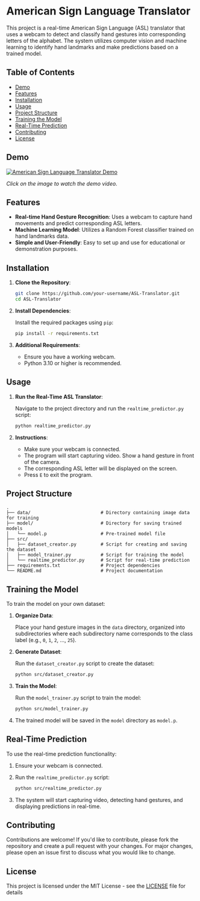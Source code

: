 # American Sign Language Translator

This project is a real-time American Sign Language (ASL) translator that uses a webcam to detect and classify hand gestures into corresponding letters of the alphabet. The system utilizes computer vision and machine learning to identify hand landmarks and make predictions based on a trained model.

## Table of Contents

- [Demo](#demo)
- [Features](#features)
- [Installation](#installation)
- [Usage](#usage)
- [Project Structure](#project-structure)
- [Training the Model](#training-the-model)
- [Real-Time Prediction](#real-time-prediction)
- [Contributing](#contributing)
- [License](#license)

## Demo

[![American Sign Language Translator Demo](https://img.youtube.com/vi/6hGrukDzb3c/maxresdefault.jpg)](https://www.youtube.com/watch?v=6hGrukDzb3c)

*Click on the image to watch the demo video.*

## Features

- **Real-time Hand Gesture Recognition**: Uses a webcam to capture hand movements and predict corresponding ASL letters.
- **Machine Learning Model**: Utilizes a Random Forest classifier trained on hand landmarks data.
- **Simple and User-Friendly**: Easy to set up and use for educational or demonstration purposes.

## Installation

1. **Clone the Repository**:

   ```bash
   git clone https://github.com/your-username/ASL-Translator.git
   cd ASL-Translator
   ```

2. **Install Dependencies**:

   Install the required packages using `pip`:

   ```bash
   pip install -r requirements.txt
   ```

3. **Additional Requirements**:

   - Ensure you have a working webcam.
   - Python 3.10 or higher is recommended.

## Usage

1. **Run the Real-Time ASL Translator**:

   Navigate to the project directory and run the `realtime_predictor.py` script:

   ```bash
   python realtime_predictor.py
   ```

2. **Instructions**:

   - Make sure your webcam is connected.
   - The program will start capturing video. Show a hand gesture in front of the camera.
   - The corresponding ASL letter will be displayed on the screen.
   - Press `E` to exit the program.

## Project Structure

```
.
├── data/                          # Directory containing image data for training
├── model/                         # Directory for saving trained models
│   └── model.p                    # Pre-trained model file
├── src/
│   ├── dataset_creator.py         # Script for creating and saving the dataset
│   ├── model_trainer.py           # Script for training the model
│   └── realtime_predictor.py      # Script for real-time prediction
├── requirements.txt               # Project dependencies
└── README.md                      # Project documentation
```

## Training the Model

To train the model on your own dataset:

1. **Organize Data**:

   Place your hand gesture images in the `data` directory, organized into subdirectories where each subdirectory name corresponds to the class label (e.g., `0`, `1`, `2`, ..., `25`).

2. **Generate Dataset**:

   Run the `dataset_creator.py` script to create the dataset:

   ```bash
   python src/dataset_creator.py
   ```

3. **Train the Model**:

   Run the `model_trainer.py` script to train the model:

   ```bash
   python src/model_trainer.py
   ```

4. The trained model will be saved in the `model` directory as `model.p`.

## Real-Time Prediction

To use the real-time prediction functionality:

1. Ensure your webcam is connected.
2. Run the `realtime_predictor.py` script:

   ```bash
   python src/realtime_predictor.py
   ```

3. The system will start capturing video, detecting hand gestures, and displaying predictions in real-time.

## Contributing

Contributions are welcome! If you'd like to contribute, please fork the repository and create a pull request with your changes. For major changes, please open an issue first to discuss what you would like to change.

## License

This project is licensed under the MIT License - see the [LICENSE](LICENSE) file for details

